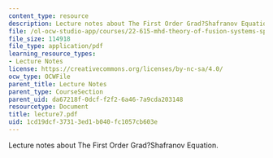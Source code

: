 ```yaml
---
content_type: resource
description: Lecture notes about The First Order Grad?Shafranov Equation.
file: /ol-ocw-studio-app/courses/22-615-mhd-theory-of-fusion-systems-spring-2007/1cd19dcf37313ed1b040fc1057cb603e_lecture7.pdf
file_size: 114918
file_type: application/pdf
learning_resource_types:
- Lecture Notes
license: https://creativecommons.org/licenses/by-nc-sa/4.0/
ocw_type: OCWFile
parent_title: Lecture Notes
parent_type: CourseSection
parent_uid: da67218f-0dcf-f2f2-6a46-7a9cda203148
resourcetype: Document
title: lecture7.pdf
uid: 1cd19dcf-3731-3ed1-b040-fc1057cb603e
---
```

Lecture notes about The First Order Grad?Shafranov Equation.